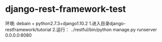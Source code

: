 # django-rest-framework-test
环境: debain + python2.7.3+django1.10.2
1.进入目录django-restframework/tutorial
2.运行： ../restful/bin/python manage.py runserver 0.0.0.0:8080
